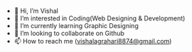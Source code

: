 - 👋 Hi, I’m Vishal
- 👀 I’m interested in Coding(Web Designing & Development)
- 🌱 I’m currently learning Graphic Designing
- 💞️ I’m looking to collaborate on Github
- 📫 How to reach me (vishalagrahari8874@gmail.com)

<!---
Vishu718/Vishu718 is a ✨ special ✨ repository because its `README.md` (this file) appears on your GitHub profile.
You can click the Preview link to take a look at your changes.
--->
